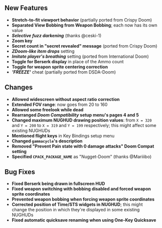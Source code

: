 ## New Features

- **Stretch-to-fit viewport behavior** (partially ported from Crispy Doom)
- **Separated View Bobbing from Weapon Bobbing**; each now has its own value
- _**Selective fuzz darkening**_ (thanks @ceski-1)
- **Zoom key**
- **Secret count in "secret revealed" message** (ported from Crispy Doom)
- _**ZDoom-like item drops**_ setting
- _**Imitate player's breathing**_ setting (ported from International Doom)
- **Toggle for Berserk display** in place of the Ammo count
- **Toggle for weapon sprite centering correction**
- _**'FREEZE'**_ cheat (partially ported from DSDA-Doom)

## Changes

- **Allowed widescreen without aspect ratio correction**
- **Extended FOV range**: now goes from 20 to 160
- **Allowed some freelook while dead**
- **Rearranged _Doom Compatibility_ setup menu's pages 4 and 5**
- **Changed maximum NUGHUD drawing position values**: from `X = 320` and `Y = 200` to `X = 319` and `Y = 199` respectively; this might affect some existing NUGHUDs
- **Mentioned flight keys** in Key Bindings setup menu
- **Changed `gammacycle`'s description**
- **Removed "Prevent Pain state with 0 damage attacks" Doom Compat setting**
- **Specified `CPACK_PACKAGE_NAME`** as "Nugget-Doom" (thanks @Mariiibo)

## Bug Fixes

- **Fixed Berserk being drawn in fullscreen HUD**
- **Fixed weapon switching with bobbing disabled and forced weapon sprite coordinates**
- **Prevented weapon bobbing when forcing weapon sprite coordinates**
- **Corrected position of Time/STS widgets in NUGHUD**; this might change the position in which they're displayed in some existing NUGHUDs
- **Fixed automatic quicksave renaming when using One-Key Quicksave**
